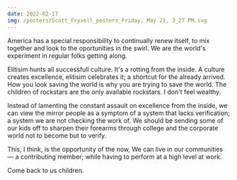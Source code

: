```yaml
---
date: 2022-02-17
img: /posters/Scott_Fryxell_posters_Friday, May 21, 3_27 PM.svg
---
```


America has a special responsibility to continually renew itself, to mix together and look to the oportunities in the swirl. We are the world's experiment in regular folks getting along.

Elitisim hunts all successfull culture. It's a rotting from the inside. A culture creates excellence, elitisim celebrates it;  a shortcut for the already arrived. How you look saving the world is why you are trying to save the world. The children of rockstars are the only available rockstars. I don't feel wealthy.

Instead of lamenting the constant assault on excellence from the inside, we can view the mirror people as a symptom of a system that lacks verification; a system we are not checking the work of. We should be sending some of our kids off to sharpen their forearms through college and the corporate world not to become but to verify.

This, I think, is the opportunity of the now, We can live in our communities — a contributing member; while having to perform at a high level at work.

Come back to us children.
